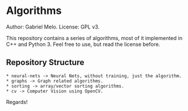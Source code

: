 # Algorithms

Author: Gabriel Melo. License: GPL v3.

This repository contains a series of algorithms, most of it implemented in C++ and Python 3.
Feel free to use, but read the license before.

## Repository Structure

    * neural-nets -> Neural Nets, without training, just the algorithm.
    * graphs -> Graph related algorithms.
    * sorting -> array/vector sorting algorithms.
    * cv -> Computer Vision using OpenCV.

Regards!

